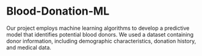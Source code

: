# Blood-Donation-ML
Our project employs machine learning algorithms to develop a predictive model that identifies potential blood donors. We used a dataset containing donor information, including demographic characteristics, donation history, and medical data.
